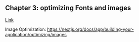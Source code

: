 ## Chapter 3: optimizing Fonts and images

[Link](https://nextjs.org/learn/dashboard-app/optimizing-fonts-images)

Image Optimization: https://nextjs.org/docs/app/building-your-application/optimizing/images
